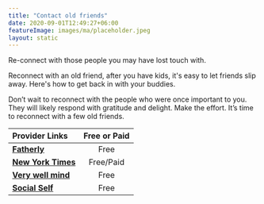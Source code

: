 ```yaml
---
title: "Contact old friends"
date: 2020-09-01T12:49:27+06:00
featureImage: images/ma/placeholder.jpeg
layout: static
---
```


Re-connect with those people you may have lost touch with.

Reconnect with an old friend, after you have kids, it's easy to let friends slip away. Here's how to get back in with your buddies.

Don’t wait to reconnect with the people who were once important to you. They will likely respond with gratitude and delight. Make the effort. It’s time to reconnect with a few old friends.

| Provider Links      | Free or Paid  |  
| :-----------          | :--------------:      |  
| [**Fatherly**](https://www.fatherly.com/love-money/best-way-reach-out-old-friend-advice) | Free | 
| [**New York Times**](https://www.nytimes.com/2022/07/11/well/family/check-in-text-friendship.html) | Free/Paid | 
| [**Very well mind**](https://www.verywellmind.com/how-to-reconnect-with-an-old-friend-without-making-it-awkward-5225930) | Free | 
| [**Social Self**](https://socialself.com/blog/reconnect-friend/) | Free | 
  

<br/><br/>






